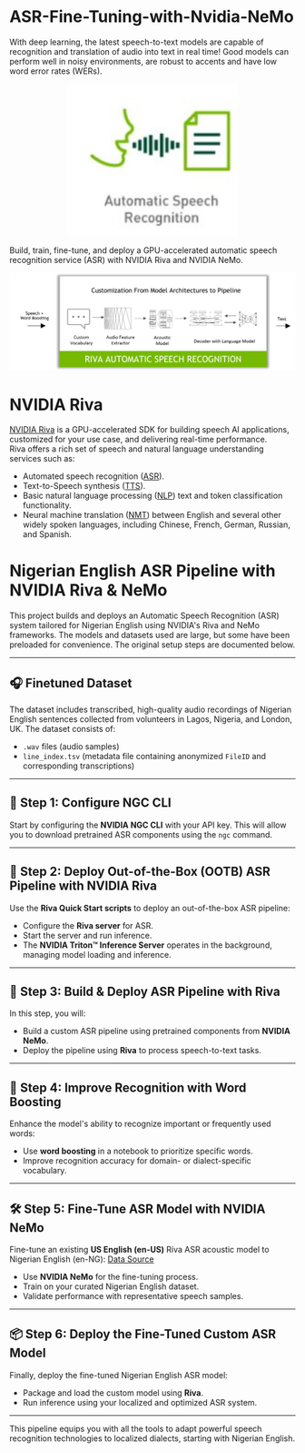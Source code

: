 # ASR-Fine-Tuning-with-Nvidia-NeMo
With deep learning, the latest speech-to-text models are capable of recognition and translation of audio into text in real time! Good models can perform well in noisy environments, are robust to accents and have low word error rates (WERs).


<p align="center">
  <img src="images/download (1).png" width=300>
</p>

Build, train, fine-tune, and deploy a GPU-accelerated
automatic speech recognition service (ASR) with NVIDIA Riva and NVIDIA NeMo. 

<img src="images/flow_custom_asr.png" width=1000>

# NVIDIA Riva

[NVIDIA Riva](https://developer.nvidia.com/riva) is a GPU-accelerated SDK for building speech AI applications, customized for your use case, and delivering real-time performance. <br>
Riva offers a rich set of speech and natural language understanding services such as:

- Automated speech recognition ([ASR](https://docs.nvidia.com/deeplearning/riva/user-guide/docs/asr/asr-overview.html)).
- Text-to-Speech synthesis ([TTS](https://docs.nvidia.com/deeplearning/riva/user-guide/docs/tts/tts-overview.html)).
- Basic natural language processing ([NLP](https://docs.nvidia.com/deeplearning/riva/user-guide/docs/nlp/nlp-overview.html)) text and token classification functionality.
- Neural machine translation ([NMT](https://docs.nvidia.com/deeplearning/riva/user-guide/docs/translation/translation-overview.html)) between English and several other widely spoken languages, including Chinese, French, German, Russian, and Spanish.

# Nigerian English ASR Pipeline with NVIDIA Riva & NeMo

This project builds and deploys an Automatic Speech Recognition (ASR) system tailored for Nigerian English using NVIDIA's Riva and NeMo frameworks. The models and datasets used are large, but some have been preloaded for convenience. The original setup steps are documented below.

---

## 🎧 Finetuned Dataset

The dataset includes transcribed, high-quality audio recordings of Nigerian English sentences collected from volunteers in Lagos, Nigeria, and London, UK. The dataset consists of:

- `.wav` files (audio samples)
- `line_index.tsv` (metadata file containing anonymized `FileID` and corresponding transcriptions)

---

## 🔑 Step 1: Configure NGC CLI

Start by configuring the **NVIDIA NGC CLI** with your API key. This will allow you to download pretrained ASR components using the `ngc` command.

---

## 🚀 Step 2: Deploy Out-of-the-Box (OOTB) ASR Pipeline with NVIDIA Riva

Use the **Riva Quick Start scripts** to deploy an out-of-the-box ASR pipeline:

- Configure the **Riva server** for ASR.
- Start the server and run inference.
- The **NVIDIA Triton™ Inference Server** operates in the background, managing model loading and inference.

---

## 🧱 Step 3: Build & Deploy ASR Pipeline with Riva

In this step, you will:

- Build a custom ASR pipeline using pretrained components from **NVIDIA NeMo**.
- Deploy the pipeline using **Riva** to process speech-to-text tasks.

---

## 💬 Step 4: Improve Recognition with Word Boosting

Enhance the model's ability to recognize important or frequently used words:

- Use **word boosting** in a notebook to prioritize specific words.
- Improve recognition accuracy for domain- or dialect-specific vocabulary.

---

## 🛠️ Step 5: Fine-Tune ASR Model with NVIDIA NeMo

Fine-tune an existing **US English (en-US)** Riva ASR acoustic model to Nigerian English (en-NG):  [Data Source](https://www.openslr.org/70/)

- Use **NVIDIA NeMo** for the fine-tuning process.
- Train on your curated Nigerian English dataset.
- Validate performance with representative speech samples.

---

## 📦 Step 6: Deploy the Fine-Tuned Custom ASR Model

Finally, deploy the fine-tuned Nigerian English ASR model:

- Package and load the custom model using **Riva**.
- Run inference using your localized and optimized ASR system.

---

This pipeline equips you with all the tools to adapt powerful speech recognition technologies to localized dialects, starting with Nigerian English.
